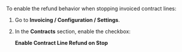 To enable the refund behavior when stopping invoiced contract lines:

1. Go to **Invoicing / Configuration / Settings**.
2. In the **Contracts** section, enable the checkbox:

   **Enable Contract Line Refund on Stop**
